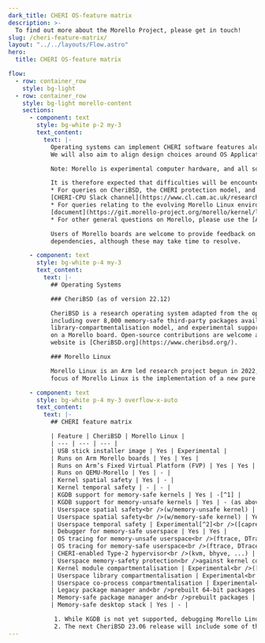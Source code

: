 ```yaml
---
dark_title: CHERI OS-feature matrix
description: >-
  To find out more about the Morello Project, please get in touch!
slug: /cheri-feature-matrix/
layout: "../../layouts/Flow.astro"
hero:
  title: CHERI OS-feature matrix

flow:
  - row: container_row
    style: bg-light
  - row: container_row
    style: bg-light morello-content
    sections:
      - component: text
        style: bg-white p-2 my-3
        text_content:
          text: |-
            Operating systems can implement CHERI software features alongseveral axes. This table captures key axes, and describes the maturity of those features for various OS projects. It is the intention that evolving Application Programming Interfaces (APIs) be similar or identical across operating systems, so as to support portable CHERI-enabled applications to the greatest extent possible.
            We will also aim to align design choices around OS Application Binary Interfaces (ABIs) where it makes sense, to permit similar arguments about security and more strongly aligned APIs, but also recognising and accepting existing design differences between the systems.

            Note: Morello is experimental computer hardware, and all software available for it – firmware, compilers, operating systems, and applications – is also experimental. There is ongoing work to provide end-user documentation, as well as flesh out the set of software packages available, but it will take several years to complete development of the full and mature software system. 

            It is therefore expected that difficulties will be encountered, and there are several venues where you can seek support:
            * For queries on CheriBSD, the CHERI protection model, and CHERI C/C++, you can join the
            [CHERI-CPU Slack channel](https://www.cl.cam.ac.uk/research/security/ctsrd/cheri/cheri-slack.html)
            * For queries relating to the evolving Morello Linux environment, please use the mailing lists outlined in this
            [document](https://git.morello-project.org/morello/kernel/linux/-/wikis/res/Linux_on_Morello_Contribution_Process.pdf)
            * For other general questions on Morello, please use the [ARM Morello forum](https://community.arm.com/support-forums/f/morello-forum)

            Users of Morello boards are welcome to provide feedback on missing material and technical features, including missing software
            dependencies, although these may take time to resolve.

      - component: text
        style: bg-white p-4 my-3
        text_content:
          text: |-
            ## Operating Systems

            ### CheriBSD (as of version 22.12)

            CheriBSD is a research operating system adapted from the open-source FreeBSD OS, intended to explore and illustrate how CHERI architectural features can be used by a complete experimental software stack. Developed since around 2012, CheriBSD is compiled using the CHERI Clang/LLVM compiler suite and includes a spatially memory-safe UNIX kernel and spatially memory-safe userspace
            including over 8,000 memory-safe third-party packages available to install. CheriBSD is installed on a Morello board using a USB stick, and supports an easy-to-configure memory-safe desktop environment.Various research features remain in progress including a shipped
            library-compartmentalisation model, and experimental support for heap temporal memory safety and co-process compartmentalisation available from development branches. CheriBSD can be cross-built from Ubuntu, macOS, and FreeBSD, or self-hosted on CheriBSD running
            on a Morello board. Open-source contributions are welcome and very much appreciated, including new third-party application adaptations to CHERI. The next planned release is 23.06 in mid-2023, which will include temporal safety and a CHERI-enabled hypervisor. The project
            website is [CheriBSD.org](https://www.cheribsd.org/).

            ### Morello Linux

            Morello Linux is an Arm led research project begun in 2022, which aims to explore the application of memory safety in OS environments based around an experimental fork of the Linux kernel. The initial
            focus of Morello Linux is the implementation of a new pure capability kernel-user ABI, supported by development in C libraries(initially musl libc) and tooling (Morello LLVM). Associated community driven work on a Yocto framework for evolving userspace ports is also underway. The current status of the project is focused on building the environment and is actively seeking contributions to help enable and accelerate the work. Future integration releases aim to expand the scope of the existing implementation and introduce GNU/glibc tooling. For more details on status visit the [morello-project.org](https://www.morello-project.org/) homepage.

      - component: text
        style: bg-white p-4 my-3 overflow-x-auto
        text_content:
          text: |-
            ## CHERI feature matrix

            | Feature | CheriBSD | Morello Linux |
            | --- | --- | --- |
            | USB stick installer image | Yes | Experimental |
            | Runs on Arm Morello boards | Yes | Yes |
            | Runs on Arm’s Fixed Virtual Platform (FVP) | Yes | Yes |
            | Runs on QEMU-Morello | Yes | - |
            | Kernel spatial safety | Yes | - |
            | Kernel temporal safety | - | - |
            | KGDB support for memory-safe kernels | Yes | -[^1] |
            | KGDB support for memory-unsafe kernels | Yes | - (as above) |
            | Userspace spatial safety<br />(w/memory-unsafe kernel) | Yes | Yes |
            | Userspace spatial safety<br />(w/memory-safe kernel) | Yes | - |
            | Userspace temporal safety | Experimental[^2]<br />([caprevoke](https://github.com/CTSRD-CHERI/cheribsd/tree/caprevoke) - partially in [22.12](https://github.com/CTSRD-CHERI/cheripedia/wiki/HOWTO:-Use-Cornucopia-with-the-22.12-CheriBSD-Release)) | - |
            | Debugger for memory-safe userspace | Yes | Yes |
            | OS tracing for memory-unsafe userspace<br />(ftrace, DTrace, eBPF, ...) | Under development | Yes |
            | OS tracing for memory-safe userspace<br />(ftrace, DTrace, eBPF, ...) | - | - |
            | CHERI-enabled Type-2 hypervisor<br />(kvm, bhyve, ...) | Experimental[^2]<br />([morello-bhyve](https://github.com/CTSRD-CHERI/cheribsd/tree/morello-bhyve)) | Under development |
            | Userspace memory-safety protection<br />against kernel confused deputies | Yes | Under development |
            | Kernel module compartmentalisation | Experimental<br />([kernel-c18n](https://github.com/CTSRD-CHERI/cheribsd/tree/kernel-c18n)) | - |
            | Userspace library compartmentalisation | Experimental<br />(released in [22.12](https://man.cheribsd.org/cgi-bin/man.cgi/c18n)) | - |
            | Userspace co-process compartmentalisation | Experimental<br />([cocalls](https://github.com/CTSRD-CHERI/cheripedia/wiki/Colocation-Tutorial)) | - |
            | Legacy package manager and<br />prebuilt 64-bit packages | Yes<br />(full set - roughly 24,000) | Yes |
            | Memory-safe package manager and<br />prebuilt packages | Yes<br />(limited set - roughly 9,000) | - |
            | Memory-safe desktop stack | Yes | - |

             1. While KGDB is not yet supported, debugging Morello Linux using Arm DS Morello Edition with a DStream probe is known to work.
             2. The next CheriBSD 23.06 release will include some of the experimental features.
---
```

